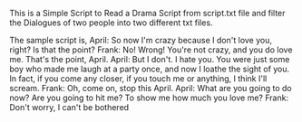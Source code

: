 This is a Simple Script to Read a Drama Script from script.txt file and filter the Dialogues of two people into two different txt files.

The sample script is,
April: So now I'm crazy because I don't love you, right? Is that the point?
Frank: No! Wrong! You're not crazy, and you do love me. That's the point, April.
April: But I don't. I hate you. You were just some boy who made me laugh at a party once, and now I loathe the sight of you. In fact, if you come any closer, if you touch me or anything, I think I'll scream.
Frank: Oh, come on, stop this April.
April: What are you going to do now? Are you going to hit me? To show me how much you love me?
Frank: Don't worry, I can't be bothered
